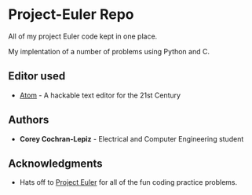 # Project-Euler Repo
All of my project Euler code kept in one place.

My implentation of a number of problems using Python and C.

## Editor used

* [Atom](https://atom.io/) - A hackable text editor for the 21st Century

## Authors

* **Corey Cochran-Lepiz** - Electrical and Computer Engineering student 

## Acknowledgments

* Hats off to [Project Euler](https://projecteuler.net/archives) for all of the fun coding practice problems.
